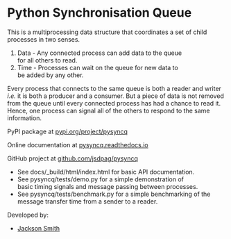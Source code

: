 
# Python Synchronisation Queue

This is a multiprocessing data structure that coordinates a
set of child processes in two senses.

1. Data - Any connected process can add data to the queue  
for all others to read.
2. Time - Processes can wait on the queue for new data to  
be added by any other. 

Every process that connects to the same queue is both a
reader and writer *i.e.* it is both a producer and a
consumer. But a piece of data is not removed from the
queue until every connected process has had a chance to
read it. Hence, one process can signal all of the others
to respond to the same information.

PyPI package at [pypi.org/project/pysyncq](https://pypi.org/project/pysyncq/)

Online documentation at [pysyncq.readthedocs.io](https://pysyncq.readthedocs.io)

GitHub project at [github.com/jsdpag/pysyncq](https://github.com/jsdpag/pysyncq)

* See docs/_build/html/index.html for basic API documentation.
* See pysyncq/tests/demo.py for a simple demonstration of  
basic timing signals and message passing between processes.
* See pysyncq/tests/benchmark.py for a simple benchmarking of
the message transfer time from a sender to a reader.

Developed by:
* [Jackson Smith](https://www.linkedin.com/in/jackson-e-t-smith)

